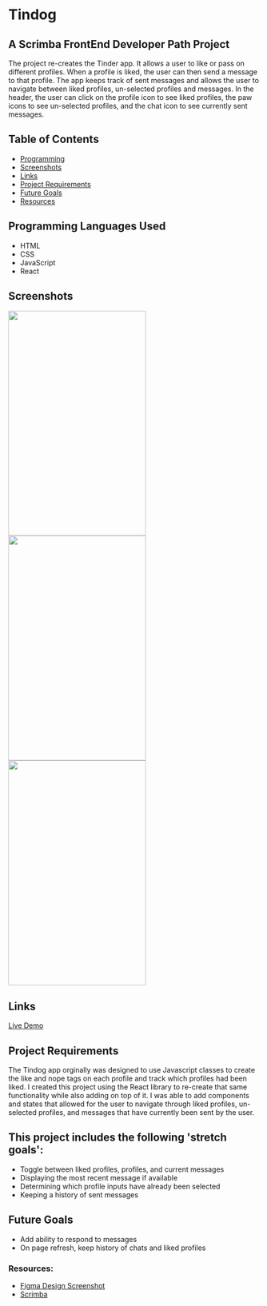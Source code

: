 # Tindog
## A Scrimba FrontEnd Developer Path Project

The project re-creates the Tinder app. It allows a user to like or pass on different profiles.
When a profile is liked, the user can then send a message to that profile. The app keeps track
of sent messages and allows the user to navigate between liked profiles, un-selected profiles
and messages. In the header, the user can click on the profile icon to see liked profiles, the
paw icons to see un-selected profiles, and the chat icon to see currently sent messages.

## Table of Contents
- [Programming](#programming-languages-used)
- [Screenshots](#screenshots)
- [Links](#links)
- [Project Requirements](#project-requirements)
- [Future Goals](#future-goals)
- [Resources](#resources)

## Programming Languages Used
  - HTML
  - CSS
  - JavaScript
  - React

## Screenshots
<img src="https://github.com/KeithPetr/Tindog-React/assets/91621041/ce69732c-8dff-47a0-9945-3290e0aa9997" height="450" width="275" />
<img src="https://github.com/KeithPetr/Tindog-React/assets/91621041/50093e62-25db-409f-89d0-098b15b205d7" height="450" width="275" />
<img src="https://github.com/KeithPetr/Tindog-React/assets/91621041/28c117cd-53ce-4cbd-9962-4bb5c98eb05b" height="450" width="275" />

## Links
 [Live Demo](https://tindog-react-site.netlify.app/)

## Project Requirements
The Tindog app orginally was designed to use Javascript classes to create the like and nope
tags on each profile and track which profiles had been liked. I created this project using
the React library to re-create that same functionality while also adding on top of it. I was 
able to add components and states that allowed for the user to navigate through liked profiles, 
un-selected profiles, and messages that have currently been sent by the user.

## This project includes the following 'stretch goals':
  - Toggle between liked profiles, profiles, and current messages
  - Displaying the most recent message if available
  - Determining which profile inputs have already been selected
  - Keeping a history of sent messages

## Future Goals
  - Add ability to respond to messages
  - On page refresh, keep history of chats and liked profiles

### Resources:
  - [Figma Design Screenshot](https://www.figma.com/file/LdlksbT0QYLpRlHrOlKDuc/Tinder-for-Dogs?type=design&node-id=0-1&mode=design)
  - [Scrimba](https://scrimba.com/)
